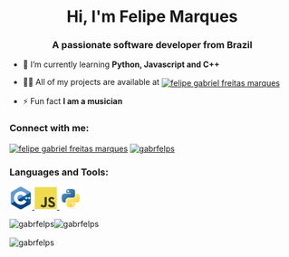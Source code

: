 
<h1 align="center">Hi, I'm Felipe Marques</h1>
<h3 align="center">A passionate software developer from Brazil</h3>

- 🌱 I’m currently learning **Python, Javascript and C++**

- 👨‍💻 All of my projects are available at <a href="https://www.linkedin.com/in/felipe-gabriel-freitas-marques-8370912b1/" target="blank"><img align="center" src="https://raw.githubusercontent.com/rahuldkjain/github-profile-readme-generator/master/src/images/icons/Social/linked-in-alt.svg" alt="felipe gabriel freitas marques" height="15" width="30" /></a>

- ⚡ Fun fact **I am a musician**

<h3 align="left">Connect with me:</h3>
<p align="left">
<a href="https://www.linkedin.com/in/felipe-gabriel-freitas-marques-8370912b1/" target="blank"><img align="center" src="https://raw.githubusercontent.com/rahuldkjain/github-profile-readme-generator/master/src/images/icons/Social/linked-in-alt.svg" alt="felipe gabriel freitas marques" height="30" width="40" /></a>
<a href="https://instagram.com/gabrfelps" target="blank"><img align="center" src="https://raw.githubusercontent.com/rahuldkjain/github-profile-readme-generator/master/src/images/icons/Social/instagram.svg" alt="gabrfelps" height="30" width="40" /></a>
</p>

<h3 align="left">Languages and Tools:</h3>
<p align="left"> <a href="https://www.w3schools.com/cpp/" target="_blank" rel="noreferrer"> <img src="https://raw.githubusercontent.com/devicons/devicon/master/icons/cplusplus/cplusplus-original.svg" alt="cplusplus" width="40" height="40"/> </a> <a href="https://developer.mozilla.org/en-US/docs/Web/JavaScript" target="_blank" rel="noreferrer"> <img src="https://raw.githubusercontent.com/devicons/devicon/master/icons/javascript/javascript-original.svg" alt="javascript" width="40" height="40"/> </a> <a href="https://www.python.org" target="_blank" rel="noreferrer"> <img src="https://raw.githubusercontent.com/devicons/devicon/master/icons/python/python-original.svg" alt="python" width="40" height="40"/> </a> </p>


<p><img align="left" src="https://github-readme-streak-stats.herokuapp.com/?user=gabrfelps&theme=tokyonight" alt="gabrfelps" /></p>

<p>&nbsp;<img align="left" src="https://github-readme-stats.vercel.app/api?username=gabrfelps&show_icons=true&locale=en&theme=tokyonight" alt="gabrfelps" /></p>

<p><img align="center" src="https://github-readme-stats.vercel.app/api/top-langs?username=gabrfelps&show_icons=true&locale=en&layout=compact&theme=tokyonight" alt="gabrfelps" /></p>
